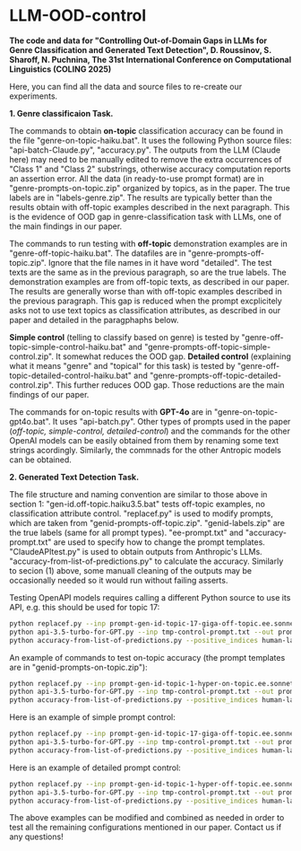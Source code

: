 # LLM-OOD-control
**The code and data for "Controlling Out-of-Domain Gaps in LLMs for Genre Classification and Generated Text Detection", D. Roussinov, S. Sharoff,  N. Puchnina, The 31st International Conference on Computational Linguistics (COLING 2025)**

Here, you can find all the data and source files to re-create our experiments.

**1. Genre classificaion Task.**

The commands to obtain **on-topic** classification accuracy can be found in the file "genre-on-topic-haiku.bat". It uses the following Python source files: "api-batch-Claude.py", "accuracy.py". The outputs from the LLM (Claude here) may need to be manually edited to remove the extra occurrences of "Class 1" and "Class 2" substrings, otherwise accuracy computation reports an assertion error. All the data (in ready-to-use prompt format) are in "genre-prompts-on-topic.zip" organized by topics, as in the paper. The true labels are in "labels-genre.zip".
The results are typically better than the results obtain with off-topic examples described in the next paragraph. This is the evidence of OOD gap in genre-classification task with LLMs, one of the main findings in our paper.

The commands to run testing with **off-topic** demonstration examples are in "genre-off-topic-haiku.bat". The datafiles are in "genre-prompts-off-topic.zip". Ignore that the file names in it have word "detailed". The test texts are the same as in the previous paragraph, so are the true labels. The demonstration examples are from off-topic texts, as described in our paper. The results are generally worse than with off-topic examples described in the previous paragraph. This gap is reduced when the prompt excplicitely asks not to use text topics as classification attributes, as described in our paper and detailed in the paragphaphs below.

**Simple control** (telling to classify based on genre) is tested by "genre-off-topic-simple-control-haiku.bat" and "genre-prompts-off-topic-simple-control.zip". It somewhat reduces the OOD gap. **Detailed control** (explaining what it means "genre" and "topical" for this task) is tested by "genre-off-topic-detailed-control-haiku.bat" and "genre-prompts-off-topic-detailed-control.zip". This further reduces OOD gap. Those reductions are the main findings of our paper.

The commands for on-topic results with **GPT-4o** are in "genre-on-topic-gpt4o.bat". It uses "api-batch.py". Other types of prompts used in the paper (_off-topic, simple-control, detailed-control_) and the commands for the other OpenAI models can be easily obtained from them by renaming some text strings acordingly. Similarly, the commnads for the other Antropic models can be obtained.

**2. Generated Text Detection Task.**

The file structure and naming convention are similar to those above in section 1: "gen-id.off-topic.haiku3.5.bat" tests off-topic examples, no classification attribute control. "replacef.py" is used to modify prompts, which are taken from "genid-prompts-off-topic.zip". "genid-labels.zip" are the true labels (same for all prompt types). "ee-prompt.txt" and "accuracy-prompt.txt" are used to specify how to change the prompt templates.  "ClaudeAPItest.py" is used to obtain outputs from Anthropic's LLMs. "accuracy-from-list-of-predictions.py" to calculate the accuracy. Similarly to secion (1) above, some manuall cleaning of the outputs may be occasionally needed so it would run without failing asserts.

Testing OpenAPI models requires calling a different Python source to use its API, e.g. this should be used for topic 17:

```bash
python replacef.py --inp prompt-gen-id-topic-17-giga-off-topic.ee.sonnet3.txt --out tmp-control-prompt.txt --target_file ee-prompt.txt --replacement_file  control-prompt-accuracy.txt
python api-3.5-turbo-for-GPT.py --inp tmp-control-prompt.txt --out prompt-gen-id-topic-17-giga-off-topic.ee.sonnet3.control.out.gpt3.5.run1.a.txt --model gpt-3.5-turbo-0125
python accuracy-from-list-of-predictions.py --positive_indices human-labels-topic-17-giga-sonnet3.txt --predictions prompt-gen-id-topic-17-giga-off-topic.ee.sonnet3.control.out.gpt3.5.run1.a.txt
```
An example of commands to test on-topic accuracy (the prompt templates are in "genid-prompts-on-topic.zip"):
```bash
python replacef.py --inp prompt-gen-id-topic-1-hyper-on-topic.ee.sonnet3.txt --out tmp-control-prompt.txt --target_file ee-prompt.txt --replacement_file accuracy-prompt.txt
python api-3.5-turbo-for-GPT.py --inp tmp-control-prompt.txt --out prompt-gen-id-topic-1-hyper-on-topic.ee.sonnet3.out.gpt4o.run2.a.txt --model gpt-4o
python accuracy-from-list-of-predictions.py --positive_indices human-labels-topic-1-hyper-sonnet3.txt --predictions prompt-gen-id-topic-1-hyper-on-topic.ee.sonnet3.out.gpt4o.run2.a.txt
```
Here is an example of simple prompt control:
```bash
python replacef.py --inp prompt-gen-id-topic-17-giga-off-topic.ee.sonnet3.txt --out tmp-control-prompt.txt --target_file ee-prompt.txt --replacement_file  control-prompt-accuracy.txt
python api-3.5-turbo-for-GPT.py --inp tmp-control-prompt.txt --out prompt-gen-id-topic-17-giga-off-topic.ee.sonnet3.control.out.gpt3.5.run1.a.txt --model gpt-3.5-turbo-0125
python accuracy-from-list-of-predictions.py --positive_indices human-labels-topic-17-giga-sonnet3.txt --predictions prompt-gen-id-topic-17-giga-off-topic.ee.sonnet3.control.out.gpt3.5.run1.a.txt
```
Here is an example of detailed prompt control:
```bash
python replacef.py --inp prompt-gen-id-topic-1-hyper-off-topic.ee.sonnet3.txt --out tmp-control-prompt.txt --target_file ee-prompt.txt --replacement_file control-prompt-accuracy.details.txt
python api-3.5-turbo-for-GPT.py --inp tmp-control-prompt.txt --out prompt-gen-id-topic-1-hyper-off-topic.ee.sonnet3.control.details.out.gpt4o.run3.a.txt --model gpt-4o
python accuracy-from-list-of-predictions.py --positive_indices human-labels-topic-1-hyper-sonnet3.txt --predictions prompt-gen-id-topic-1-hyper-off-topic.ee.sonnet3.control.details.out.gpt4o.run3.a.txt
```
The above examples can be modified and combined as needed in order to test all the remaining configurations mentioned in our paper.
Contact us if any questions!




